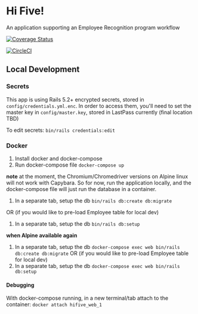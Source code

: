 # Hi Five!
An application supporting an Employee Recognition program workflow

[![Coverage Status](https://coveralls.io/repos/github/ucsdlib/hifive/badge.svg)](https://coveralls.io/github/ucsdlib/hifive)

[![CircleCI](https://circleci.com/gh/ucsdlib/hifive/tree/master.svg?style=svg)](https://circleci.com/gh/ucsdlib/hifive/tree/master)


## Local Development
### Secrets
This app is using Rails 5.2+ encrypted secrets, stored in
`config/credentials.yml.enc`. In order to access them, you'll need to set the
master key in `config/master.key`, stored in LastPass currently (final location
TBD)

To edit secrets: `bin/rails credentials:edit`

### Docker
1. Install docker and docker-compose
1. Run docker-compose file `docker-compose up`

**note** at the moment, the Chromium/Chromedriver versions on Alpine linux will
not work with Capybara. So for now, run the application locally, and the
docker-compose file will just run the database in a container.
1. In a separate tab, setup the db `bin/rails db:create db:migrate`

OR (if you would like to pre-load Employee table for local dev)
1. In a separate tab, setup the db `bin/rails db:setup`

**when Alpine available again**
1. In a separate tab, setup the db `docker-compose exec web bin/rails db:create db:migrate`
OR (if you would like to pre-load Employee table for local dev)
1. In a separate tab, setup the db `docker-compose exec web bin/rails db:setup`

#### Debugging
With docker-compose running, in a new terminal/tab attach to the container:
`docker attach hifive_web_1`
